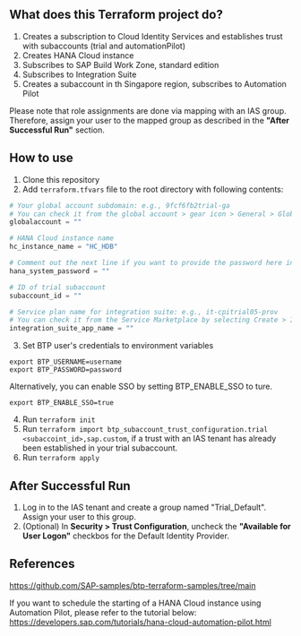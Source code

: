 ## What does this Terraform project do?
1. Creates a subscription to Cloud Identity Services and establishes trust with subaccounts (trial and automationPilot)
1. Creates HANA Cloud instance
2. Subscribes to SAP Build Work Zone, standard edition
3. Subscribes to Integration Suite
4. Creates a subaccount in th Singapore region, subscribes to Automation Pilot

Please note that role assignments are done via mapping with an IAS group.
Therefore, assign your user to the mapped group as described in the **"After Successful Run"** section.

## How to use
1. Clone this repository
2. Add `terraform.tfvars` file to the root directory with following contents:
```terraform
# Your global account subdomain: e.g., 9fcf6fb2trial-ga
# You can check it from the global account > gear icon > General > Global Account Subdomain
globalaccount = ""

# HANA Cloud instance name
hc_instance_name = "HC_HDB"

# Comment out the next line if you want to provide the password here instead of typing it in the console (not recommended for security reasons)
hana_system_password = ""

# ID of trial subaccount
subaccount_id = ""

# Service plan name for integration suite: e.g., it-cpitrial05-prov
# You can check it from the Service Marketplace by selecting Create > Integration Suite
integration_suite_app_name = ""
```
3. Set BTP user's credentials to environment variables
```
export BTP_USERNAME=username
export BTP_PASSWORD=password
```
Alternatively, you can enable SSO by setting BTP_ENABLE_SSO to ture.
```
export BTP_ENABLE_SSO=true
```

4. Run `terraform init`
5. Run `terraform import btp_subaccount_trust_configuration.trial <subaccoint_id>,sap.custom`, if a trust with an IAS tenant has already been established in your trial subaccount.
6. Run `terraform apply`

## After Successful Run
1. Log in to the IAS tenant and create a group named "Trial_Default". Assign your user to this group.
2. (Optional) In **Security > Trust Configuration**, uncheck the **"Available for User Logon"**  checkbos for the Default Identity Provider.

## References
https://github.com/SAP-samples/btp-terraform-samples/tree/main

If you want to schedule the starting of a HANA Cloud instance using Automation Pilot, please refer to the tutorial below:
https://developers.sap.com/tutorials/hana-cloud-automation-pilot.html
